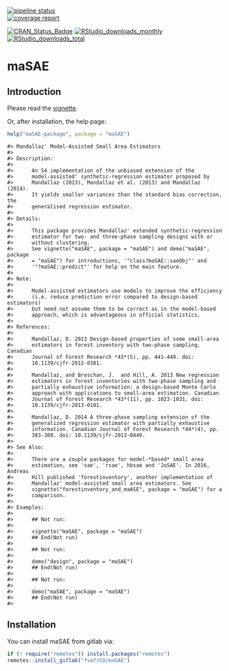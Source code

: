 [![pipeline status](https://gitlab.com/fvafrCU/maSAE/badges/master/pipeline.svg)](https://gitlab.com/fvafrCU/maSAE/commits/master)    
[![coverage report](https://gitlab.com/fvafrCU/maSAE/badges/master/coverage.svg)](https://gitlab.com/fvafrCU/maSAE/commits/master)
<!-- 
    [![Build Status](https://travis-ci.org/fvafrCU/maSAE.svg?branch=master)](https://travis-ci.org/fvafrCU/maSAE)
    [![Coverage Status](https://codecov.io/github/fvafrCU/maSAE/coverage.svg?branch=master)](https://codecov.io/github/fvafrCU/maSAE?branch=master)
-->
[![CRAN_Status_Badge](https://www.r-pkg.org/badges/version/maSAE)](https://cran.r-project.org/package=maSAE)
[![RStudio_downloads_monthly](https://cranlogs.r-pkg.org/badges/maSAE)](https://cran.r-project.org/package=maSAE)
[![RStudio_downloads_total](https://cranlogs.r-pkg.org/badges/grand-total/maSAE)](https://cran.r-project.org/package=maSAE)

<!-- README.md is generated from README.Rmd. Please edit that file -->



# maSAE
## Introduction
Please read the
[vignette](https://CRAN.R-project.org/package=maSAE/vignettes/maSAE.pdf).
<!-- 

-->

Or, after installation, the help page:

```r
help("maSAE-package", package = "maSAE")
```

```
#> Mandallaz' Model-Assisted Small Area Estimators
#> 
#> Description:
#> 
#>      An S4 implementation of the unbiased extension of the
#>      model-assisted' synthetic-regression estimator proposed by
#>      Mandallaz (2013), Mandallaz et al. (2013) and Mandallaz (2014).
#>      It yields smaller variances than the standard bias correction, the
#>      generalised regression estimator.
#> 
#> Details:
#> 
#>      This package provides Mandallaz' extended synthetic-regression
#>      estimator for two- and three-phase sampling designs with or
#>      without clustering.
#>      See vignette("maSAE", package = "maSAE") and demo("maSAE", package
#>      = "maSAE") for introductions, '"class?maSAE::saeObj"' and
#>      '"?maSAE::predict"' for help on the main feature.
#> 
#> Note:
#> 
#>      Model-assisted estimators use models to improve the efficiency
#>      (i.e. reduce prediction error compared to design-based estimators)
#>      but need not assume them to be correct as in the model-based
#>      approach, which is advantageous in official statistics.
#> 
#> References:
#> 
#>      Mandallaz, D. 2013 Design-based properties of some small-area
#>      estimators in forest inventory with two-phase sampling. Canadian
#>      Journal of Forest Research *43*(5), pp. 441-449. doi:
#>      10.1139/cjfr-2012-0381.
#> 
#>      Mandallaz, and Breschan, J.  and Hill, A. 2013 New regression
#>      estimators in forest inventories with two-phase sampling and
#>      partially exhaustive information: a design-based Monte Carlo
#>      approach with applications to small-area estimation. Canadian
#>      Journal of Forest Research *43*(11), pp. 1023-1031. doi:
#>      10.1139/cjfr-2013-0181.
#> 
#>      Mandallaz, D. 2014 A three-phase sampling extension of the
#>      generalized regression estimator with partially exhaustive
#>      information. Canadian Journal of Forest Research *44*(4), pp.
#>      383-388. doi: 10.1139/cjfr-2013-0449.
#> 
#> See Also:
#> 
#>      There are a couple packages for model-*based* small area
#>      estimation, see 'sae', 'rsae', hbsae and 'JoSAE'. In 2016, Andreas
#>      Hill published 'forestinventory', another implementation of
#>      Mandallaz' model-assisted small area estimators. See
#>      vignette("forestinventory_and_maASE", package = "maSAE") for a
#>      comparison.
#> 
#> Examples:
#> 
#>      ## Not run:
#>      
#>      vignette("maSAE", package = "maSAE")
#>      ## End(Not run)
#>      
#>      ## Not run:
#>      
#>      demo("design", package = "maSAE")
#>      ## End(Not run)
#>      
#>      ## Not run:
#>      
#>      demo("maSAE", package = "maSAE")
#>      ## End(Not run)
#> 
```

## Installation

You can install maSAE from gitlab via:


```r
if (! require("remotes")) install.packages("remotes")
remotes::install_gitlab("fvafrCU/maSAE")
```


